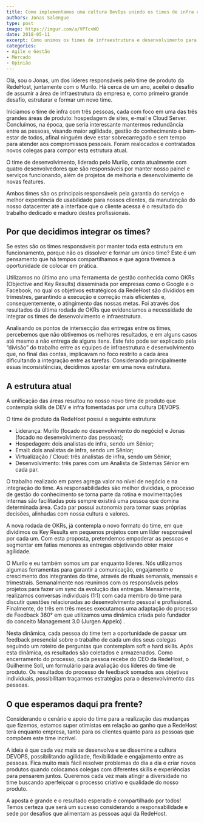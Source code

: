 ```yaml
---
title: Como implementamos uma cultura DevOps unindo os times de infra e produto
authors: Jonas Salengue
type: post
image: https://imgur.com/a/VPTcvWO
date: 2018-05-11
excerpt: Como unimos os times de infraestrutura e desenvolvimento para criar uma cultura DevOps na empresa. 				
categories:
- Agile e Gestão
- Mercado
- Opinião
---
```


Olá, sou o Jonas, um dos líderes responsáveis pelo time de produto da RedeHost, juntamente com o Murilo. Há cerca de um ano, aceitei o desafio de assumir a área de infraestrutura da empresa e, como primeiro grande desafio, estruturar e formar um novo time.

Iniciamos o time de infra com três pessoas, cada com foco em uma das três grandes áreas de produto: hospedagem de sites, e-mail e Cloud Server. Concluímos, na época, que seria interessante mantermos redundância entre as pessoas, visando maior agilidade, gestão do conhecimento e bem-estar de todos, afinal ninguém deve estar sobrecarregado e sem tempo para atender aos compromissos pessoais. Foram realocados e contratados novos colegas para compor esta estrutura atual.

O time de desenvolvimento, liderado pelo Murilo, conta atualmente com quatro desenvolvedores que são responsáveis por manter nosso painel e serviços funcionando, além de projetos de melhoria e desenvolvimento de novas features.

Ambos times são os principais responsáveis pela garantia do serviço e melhor experiência de usabilidade para nossos clientes, da manutenção do nosso datacenter até a interface que o cliente acessa é o resultado do trabalho dedicado e maduro destes profissionais.

Por que decidimos integrar os times?
------------------------------------

Se estes são os times responsáveis por manter toda esta estrutura em funcionamento, porque não os dissolver e formar um único time? Este é um pensamento que há tempos compartilhamos e que agora tivemos a oportunidade de colocar em prática.

Utilizamos no último ano uma ferramenta de gestão conhecida como OKRs (Objective and Key Results) disseminada por empresas como o Google e o Facebook, no qual os objetivos estratégicos da RedeHost são divididos em trimestres, garantindo a execução e correção mais eficientes e, consequentemente, o atingimento das nossas metas. Foi através dos resultados da última rodada de OKRs que evidenciamos a necessidade de integrar os times de desenvolvimento e infraestrutura.

Analisando os pontos de intersecção das entregas entre os times, percebemos que não obtivemos os melhores resultados, e em alguns casos até mesmo a não entrega de alguns itens. Este fato pode ser explicado pela “divisão” do trabalho entre as equipes de infraestrutura e desenvolvimento que, no final das contas, implicavam no foco restrito a cada área dificultando a integração entre as tarefas. Considerando principalmente essas inconsistências, decidimos apostar em uma nova estrutura.

A estrutura atual
-----------------

A unificação das áreas resultou no nosso novo time de produto que contempla skills de DEV e infra fomentadas por uma cultura DEVOPS.

O time de produto da RedeHost possui a seguinte estrutura:
- Liderança: Murilo (focado no desenvolvimento do negócio) e Jonas (focado no desenvolvimento das pessoas);
- Hospedagem: dois analistas de infra, sendo um Sênior;
- Email: dois analistas de infra, sendo um Sênior;
- Virtualização / Cloud: três analistas de infra, sendo um Sênior;
- Desenvolvimento: três pares com um Analista de Sistemas Sênior em cada par. 

O trabalho realizado em pares agrega valor no nível de negócio e na integração do time. As responsabilidades são melhor divididas, o processo de gestão do conhecimento se torna parte da rotina e movimentações internas são facilitadas pois sempre existirá uma pessoa que domina determinada área. Cada par possui autonomia para tomar suas próprias decisões, alinhadas com nossa cultura e valores.

A nova rodada de OKRs, já contempla o novo formato do time, em que dividimos os Key Results em pequenos projetos com um líder responsável por cada um. Com esta proposta, pretendemos empoderar as pessoas e segmentar em fatias menores as entregas objetivando obter maior agilidade.

O Murilo e eu também somos um par enquanto líderes. Nós utilizamos algumas ferramentas para garantir a comunicação, engajamento e crescimento dos integrantes do time, através de rituais semanais, mensais e trimestrais. Semanalmente nos reunimos com os responsáveis pelos projetos para fazer um sync da evolução das entregas. Mensalmente, realizamos conversas individuais (1:1) com cada membro do time para discutir questões relacionadas ao desenvolvimento pessoal e profissional. Finalmente, de três em três meses executamos uma adaptação do processo de Feedback 360° em que utilizamos uma dinâmica criada pelo fundador do conceito Management 3.0 (Jurgen Appelo) . 

Nesta dinâmica, cada pessoa do time tem a oportunidade de passar um feedback presencial sobre o trabalho de cada um dos seus colegas seguindo um roteiro de perguntas que contemplam soft e hard skills. Após esta dinâmica, os resultados são coletados e armazenados. Como encerramento do processo, cada pessoa recebe do CEO da RedeHost, o Guilherme Soll, um formulário para avaliação dos líderes do time de produto. Os resultados do processo de feedback somados aos objetivos individuais, possibilitam traçarmos estratégias para o desenvolvimento das pessoas.

O que esperamos daqui pra frente?
---------------------------------

Considerando o cenário e apoio do time para a realização das mudanças que fizemos, estamos super otimistas em relação ao ganho que a RedeHost terá enquanto empresa, tanto para os clientes quanto para as pessoas que compõem este time incrível.

A ideia é que cada vez mais se desenvolva e se dissemine a cultura DEVOPS, possibilitando agilidade, flexibilidade e engajamento entre as pessoas. Fica muito mais fácil resolver problemas do dia a dia e criar novos produtos quando colocamos colegas com diferentes skills e experiências para pensarem juntos. Queremos cada vez mais atingir a diversidade no time buscando aperfeiçoar o processo criativo e qualidade do nosso produto.

A aposta é grande e o resultado esperado é compartilhado por todos! Temos certeza que será um sucesso considerando a responsabilidade e sede por desafios que alimentam as pessoas aqui da RedeHost.
